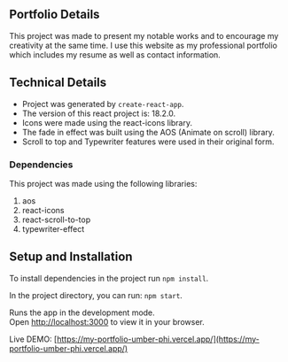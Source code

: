 ## Portfolio Details

This project was made to present my notable works and to encourage my creativity at the same time.
I use this website as my professional portfolio which includes my resume as well as contact information.

## Technical Details

- Project was generated by `create-react-app`.
- The version of this react project is: 18.2.0.
- Icons were made using the react-icons library.
- The fade in effect was built using the AOS (Animate on scroll) library.
- Scroll to top and Typewriter features were used in their original form.

### Dependencies

This project was made using the following libraries: 
1. aos
2. react-icons
3. react-scroll-to-top
4. typewriter-effect

## Setup and Installation

To install dependencies in the project run `npm install`.

In the project directory, you can run: `npm start`.

Runs the app in the development mode.\
Open [http://localhost:3000](http://localhost:3000) to view it in your browser.

Live DEMO: [https://my-portfolio-umber-phi.vercel.app/](https://my-portfolio-umber-phi.vercel.app/)
